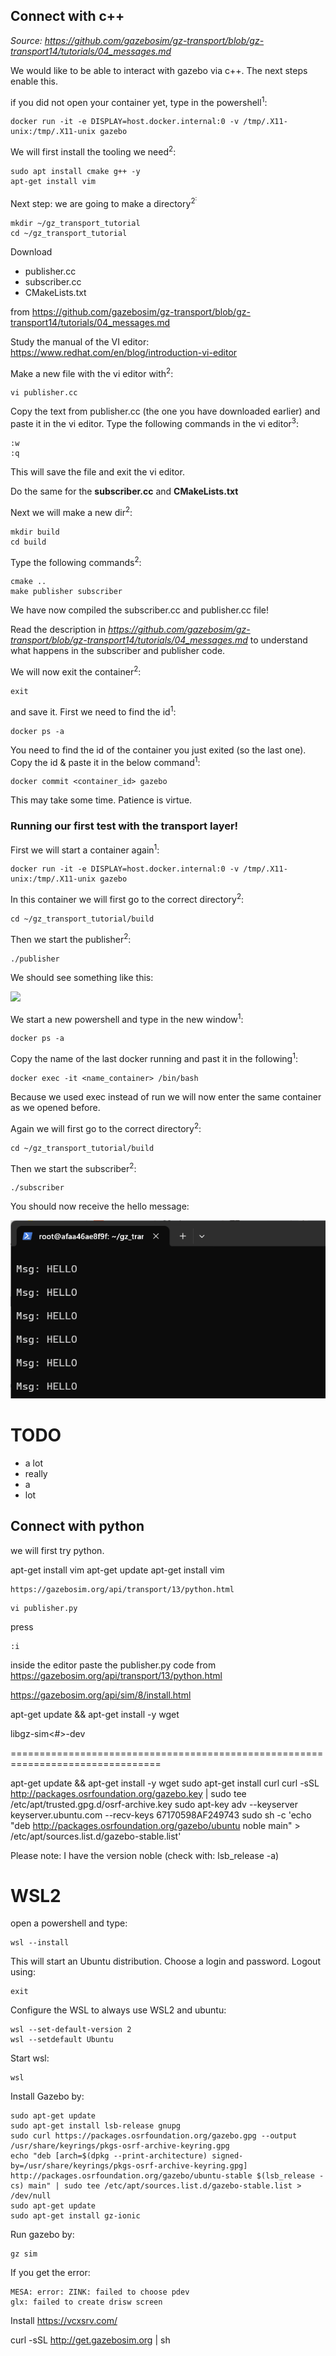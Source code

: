 ## Connect with c++
*Source: https://github.com/gazebosim/gz-transport/blob/gz-transport14/tutorials/04_messages.md*

We would like to be able to interact with gazebo via c++. The next steps enable this.

if you did not open your container yet, type in the powershell<sup>1</sup>:
~~~ 
docker run -it -e DISPLAY=host.docker.internal:0 -v /tmp/.X11-unix:/tmp/.X11-unix gazebo
~~~

We will first install the tooling we need<sup>2</sup>:
~~~
sudo apt install cmake g++ -y
apt-get install vim
~~~
Next step: we are going to make a directory<sup>2<sup>:
~~~
mkdir ~/gz_transport_tutorial
cd ~/gz_transport_tutorial
~~~

Download 
- publisher.cc 
- subscriber.cc 
- CMakeLists.txt

from https://github.com/gazebosim/gz-transport/blob/gz-transport14/tutorials/04_messages.md

Study the manual of the VI editor: 
https://www.redhat.com/en/blog/introduction-vi-editor

Make a new file with the vi editor with<sup>2</sup>:
~~~
vi publisher.cc
~~~
Copy the text from publisher.cc (the one you have downloaded earlier) and paste it in the vi editor. 
Type the following commands in the vi editor<sup>3</sup>:
~~~
:w
:q
~~~
This will save the file and exit the vi editor. 

Do the same for the **subscriber.cc** and **CMakeLists.txt**

Next we will make a new dir<sup>2</sup>:
~~~
mkdir build
cd build
~~~



Type the following commands<sup>2</sup>:
~~~
cmake ..
make publisher subscriber
~~~
We have now compiled the subscriber.cc and publisher.cc file!

Read the description in *https://github.com/gazebosim/gz-transport/blob/gz-transport14/tutorials/04_messages.md* to understand what happens in the subscriber and publisher code. 

We will now exit the container<sup>2</sup>:
~~~
exit
~~~
and save it. First we need to  find the id<sup>1</sup>:
~~~
docker ps -a
~~~
You need to find the id of the container you just exited (so the last one).<br>
Copy the id & paste it in the below command<sup>1</sup>:
~~~
docker commit <container_id> gazebo
~~~
This may take some time. Patience is virtue.

### Running our first test with the transport layer!

First we will start a container again<sup>1</sup>:
~~~
docker run -it -e DISPLAY=host.docker.internal:0 -v /tmp/.X11-unix:/tmp/.X11-unix gazebo
~~~
In this container we will first go to the correct directory<sup>2</sup>:
~~~
cd ~/gz_transport_tutorial/build
~~~
Then we start the publisher<sup>2</sup>:
~~~
./publisher
~~~

We should see something like this:

![
](images/image.png)

We start a new powershell and type in the new window<sup>1</sup>:
~~~
docker ps -a
~~~
Copy the name of the last docker running and past it in the following<sup>1</sup>:
~~~
docker exec -it <name_container> /bin/bash
~~~ 
Because we used exec instead of run we will now enter the same container as we opened before. 

Again we will first go to the correct directory<sup>2</sup>:
~~~
cd ~/gz_transport_tutorial/build
~~~
Then we start the subscriber<sup>2</sup>:
~~~
./subscriber
~~~
You should now receive the hello message:

![alt text](images/image-1.png)






# TODO






- a lot
- really
- a
- lot


## Connect with python
we will first try python.

apt-get install vim
apt-get update
apt-get install vim
~~~
https://gazebosim.org/api/transport/13/python.html
~~~

~~~
vi publisher.py
~~~
press
~~~
:i 
~~~
inside the editor 
paste the publisher.py code from https://gazebosim.org/api/transport/13/python.html


https://gazebosim.org/api/sim/8/install.html

apt-get update && apt-get install -y wget

libgz-sim<#>-dev



================================================================================

apt-get update && apt-get install -y wget
sudo apt-get install curl
curl -sSL http://packages.osrfoundation.org/gazebo.key | sudo tee /etc/apt/trusted.gpg.d/osrf-archive.key
sudo apt-key adv --keyserver keyserver.ubuntu.com --recv-keys 67170598AF249743
sudo sh -c 'echo "deb http://packages.osrfoundation.org/gazebo/ubuntu noble main" > /etc/apt/sources.list.d/gazebo-stable.list'


Please note: I have the version noble (check with: lsb_release -a)





# WSL2 

open a powershell and type:
~~~
wsl --install
~~~
This will start an Ubuntu distribution. Choose a login and password. 
Logout using:
~~~
exit
~~~
Configure the WSL to always use WSL2 and ubuntu:
~~~
wsl --set-default-version 2
wsl --setdefault Ubuntu
~~~
Start wsl:
~~~
wsl
~~~
Install Gazebo by:

~~~
sudo apt-get update
sudo apt-get install lsb-release gnupg
sudo curl https://packages.osrfoundation.org/gazebo.gpg --output /usr/share/keyrings/pkgs-osrf-archive-keyring.gpg
echo "deb [arch=$(dpkg --print-architecture) signed-by=/usr/share/keyrings/pkgs-osrf-archive-keyring.gpg] http://packages.osrfoundation.org/gazebo/ubuntu-stable $(lsb_release -cs) main" | sudo tee /etc/apt/sources.list.d/gazebo-stable.list > /dev/null
sudo apt-get update
sudo apt-get install gz-ionic
~~~~
Run gazebo by:
~~~
gz sim
~~~

If you get the error:
```
MESA: error: ZINK: failed to choose pdev
glx: failed to create drisw screen
```




Install https://vcxsrv.com/




curl -sSL http://get.gazebosim.org | sh
